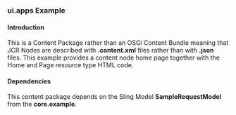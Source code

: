 ### ui.apps Example

#### Introduction

This is a Content Package rather than an OSGi Content Bundle meaning
that JCR Nodes are described with **.content.xml** files rather than with
**.json** files. This example provides a content node home page together
with the Home and Page resource type HTML code.

#### Dependencies

This content package depends on the Sling Model **SampleRequestModel**
from the **core.example**. 